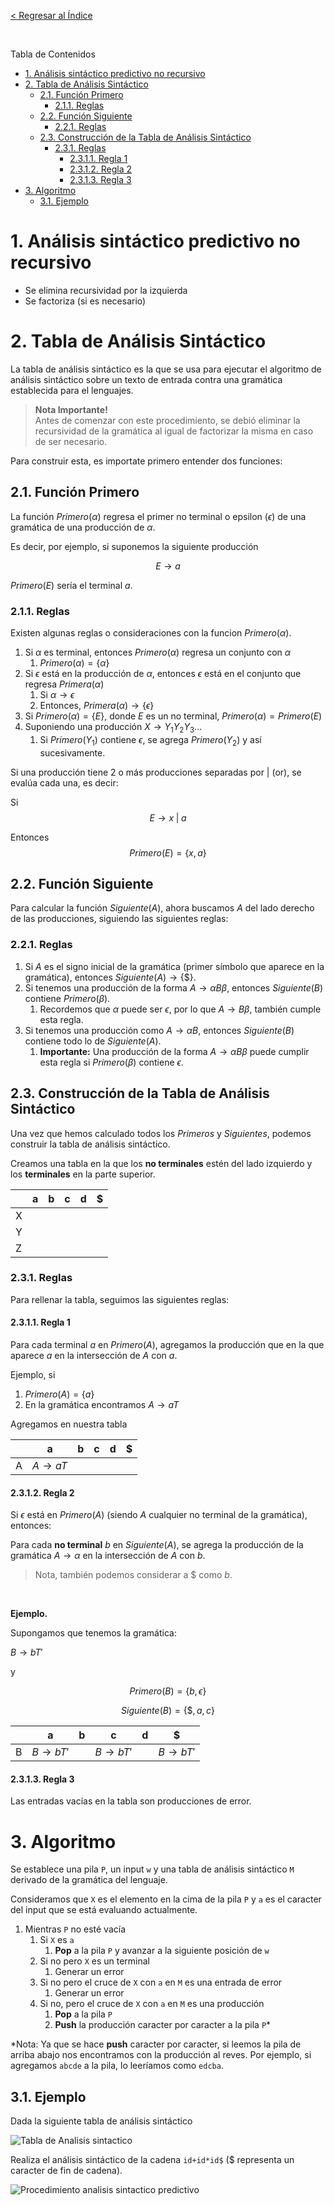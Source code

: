 [< Regresar al Índice](README.md)

<br />

Tabla de Contenidos
- [1. Análisis sintáctico predictivo no recursivo](#1-análisis-sintáctico-predictivo-no-recursivo)
- [2. Tabla de Análisis Sintáctico](#2-tabla-de-análisis-sintáctico)
  - [2.1. Función Primero](#21-función-primero)
    - [2.1.1. Reglas](#211-reglas)
  - [2.2. Función Siguiente](#22-función-siguiente)
    - [2.2.1. Reglas](#221-reglas)
  - [2.3. Construcción de la Tabla de Análisis Sintáctico](#23-construcción-de-la-tabla-de-análisis-sintáctico)
    - [2.3.1. Reglas](#231-reglas)
      - [2.3.1.1. Regla 1](#2311-regla-1)
      - [2.3.1.2. Regla 2](#2312-regla-2)
      - [2.3.1.3. Regla 3](#2313-regla-3)
- [3. Algoritmo](#3-algoritmo)
  - [3.1. Ejemplo](#31-ejemplo)

# 1. Análisis sintáctico predictivo no recursivo

- Se elimina recursividad por la izquierda
- Se factoriza (si es necesario)

# 2. Tabla de Análisis Sintáctico
La tabla de análisis sintáctico es la que se usa para ejecutar el algoritmo de análisis sintáctico sobre un texto de entrada contra una gramática establecida para el lenguajes.

> **Nota Importante!**  <br/>
> Antes de comenzar con este procedimiento, se debió eliminar la recursividad de la gramática al igual de factorizar la misma en caso de ser necesario.


Para construir esta, es importate primero entender dos funciones:

## 2.1. Función Primero
La función $Primero(\alpha)$ regresa el primer no terminal o epsilon ($\epsilon$) de una gramática de una producción de $\alpha$.

Es decir, por ejemplo, si suponemos la siguiente producción

$$
E \to a
$$

$Primero(E)$ sería el terminal $a$.

### 2.1.1. Reglas
Existen algunas reglas o consideraciones con la funcion $Primero(\alpha)$.

1. Si $\alpha$ es terminal, entonces $Primero(\alpha)$ regresa un conjunto con $\alpha$
   1. $Primero(\alpha) = \lbrace \alpha \rbrace$
2. Si $\epsilon$ está en la producción de $\alpha$, entonces $\epsilon$ está en el conjunto que regresa $Primera(\alpha)$
   1. Si $\alpha \to \epsilon$
   2. Entonces, $Primera(\alpha) \to \lbrace \epsilon \rbrace$
3. Si $Primero(\alpha) = \lbrace E \rbrace$, donde $E$ es un no terminal, $Primero(\alpha) = Primero(E)$
4. Suponiendo una producción $X \to Y_1Y_2Y_3...$
   1. Si $Primero(Y_1)$ contiene $\epsilon$, se agrega $Primero(Y_2)$ y así sucesivamente.

Si una producción tiene 2 o más producciones separadas por $|$ (or), se evalúa cada una, es decir:

Si
$$
E \to x \; | \; a
$$

Entonces
$$
Primero(E) = \lbrace x, a \rbrace
$$

## 2.2. Función Siguiente
Para calcular la función $Siguiente(A)$, ahora buscamos $A$ del lado derecho de las producciones, siguiendo las siguientes reglas:

### 2.2.1. Reglas

1. Si $A$ es el signo inicial de la gramática (primer símbolo que aparece en la gramática), entonces $Siguiente(A) \to \lbrace \$ \rbrace$.
2. Si tenemos una producción de la forma $A \to \alpha B \beta$, entonces $Siguiente(B)$ contiene $Primero(\beta)$.
   1. Recordemos que $\alpha$ puede ser $\epsilon$, por lo que $A \to B\beta$, también cumple esta regla.
3. Si tenemos una producción como $A \to \alpha B$, entonces $Siguiente(B)$ contiene todo lo de $Siguiente(A)$.
   1. **Importante:** Una producción de la forma $A \to \alpha B \beta$ puede cumplir esta regla si $Primero(\beta)$ contiene $\epsilon$.

## 2.3. Construcción de la Tabla de Análisis Sintáctico
Una vez que hemos calculado todos los $Primeros$ y $Siguientes$, podemos construir la tabla de análisis sintáctico.

Creamos una tabla en la que los **no terminales** estén del lado izquierdo y los **terminales** en la parte superior.

||a|b|c|d|$|
|-|-|-|-|-|-|
|X| | | | | |
|Y| | | | | |
|Z| | | | | |

### 2.3.1. Reglas
Para rellenar la tabla, seguimos las siguientes reglas:


#### 2.3.1.1. Regla 1
Para cada terminal $a$ en $Primero(A)$, agregamos la producción que en la que aparece $a$ en la intersección de $A$ con $a$.

  Ejemplo, si 

  1. $Primero(A) = \lbrace a \rbrace$  
  2. En la gramática encontramos $A \to aT$

  Agregamos en nuestra tabla

||a|b|c|d|$|
|-|-|-|-|-|-|
|A|$A \to aT$| | | | |

#### 2.3.1.2. Regla 2
Si $\epsilon$ está en $Primero(A)$ (siendo $A$ cualquier no terminal de la gramática), entonces:

Para cada **no terminal** $b$ en $Siguiente(A)$, se agrega la producción de la gramática $A \to \alpha$ en la intersección de $A$ con $b$.

> Nota, también podemos considerar a $ como $b$.

<br/>

**Ejemplo.**

Supongamos que tenemos la gramática:

$B \to bT'$

y 

$$
Primero(B) = \lbrace b, \epsilon \rbrace
$$

$$
Siguiente(B) = \lbrace \$, a, c \rbrace
$$

||a|b|c|d|$|
|-|-|-|-|-|-|
|B|$B \to bT'$| | $B \to bT'$| |$B \to bT'$ |

#### 2.3.1.3. Regla 3
Las entradas vacías en la tabla son producciones de error.

# 3. Algoritmo
Se establece una pila `P`, un input `w` y una tabla de análisis sintáctico `M` derivado de la gramática del lenguaje.

Consideramos que `X` es el elemento en la cima de la pila `P` y `a` es el caracter del input que se está evaluando actualmente.

1. Mientras `P` no esté vacía
   1. Si `X` es `a`
      1. **Pop** a la pila `P` y avanzar a la siguiente posición de `w`
   2. Si no pero `X` es un terminal
      1. Generar un error
   3. Si no pero el cruce de `X` con `a` en `M` es una entrada de error
      1. Generar un error
   4. Si no, pero el cruce de `X` con `a` en `M` es una producción
      1. **Pop** a la pila `P`
      2. **Push** la producción caracter por caracter a la pila `P`*

*Nota: Ya que se hace **push** caracter por caracter, si leemos la pila de arriba abajo nos encontramos con la producción al reves. Por ejemplo, si agregamos `abcde` a la pila, lo leeríamos como `edcba`.

## 3.1. Ejemplo

Dada la siguiente tabla de análisis sintáctico

![Tabla de Analisis sintactico](assets/tabla-analisis-sintactico.png)

Realiza el análisis sintáctico de la cadena `id+id*id$` ($ representa un caracter de fin de cadena).

![Procedimiento analisis sintactico predictivo](assets/ejemplo-analisis-sintactico-predictivo.png)
